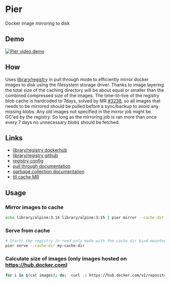 # Pier

Docker image mirroring to disk

## Demo
[![Pier video demo](docs/demo.gif)](https://www.youtube.com/watch?v=HqjznbBxseI)

## How

Uses [library/registry](https://hub.docker.com/_/registry) in pull through mode to efficiently mirror docker images to disk using the filesystem storage driver. Thanks to image layering the total size of the caching directory will be about equal or smaller than the combined compressed size of the images. The time-to-live of the registry blob cache is hardcoded to 7days, solved by MR [#3238](https://github.com/distribution/distribution/pull/3238), so all images that needs to be mirrored should be pulled before a sync/backup to avoid any missing blobs. Any old images not specified in the mirror job might be GC'ed by the registry. So long as the mirroring job is ran more than once every 7 days no unnecessary blobs should be fetched.

## Links
* [library/registry dockerhub](https://hub.docker.com/_/registry)
* [library/registry github](https://github.com/distribution/distribution)
* [registry config](https://docs.docker.com/registry/configuration)
* [pull through documentation](https://docs.docker.com/registry/recipes/mirror)
* [garbage collection documentation](https://github.com/distribution/distribution/blob/main/docs/garbage-collection.md)
* [ttl cache MR](https://github.com/distribution/distribution/pull/3238)

## Usage
### Mirror images to cache
```bash
echo library/alpine:3.14 library/alpine:3:15 | pier mirror --cache-dir my-cache-dir
```

### Serve from cache
```bash
# Starts the registry in read only mode with the cache dir bind mounted in ro mode
pier serve --cache-dir my-cache-dir
```

### Calculate size of images (only images hosted on https://hub.docker.com)
```bash
for i in $(cat images); do;  curl -s https://hub.docker.com/v2/repositories/$(echo $i | cut -d ':' -f1)/tags/$(echo $i | cut -d ':' -f2) | jq -r '.full_size'; done | python -c "import sys; print(sum(int(l) for l in sys.stdin))" | numfmt --to=si
```